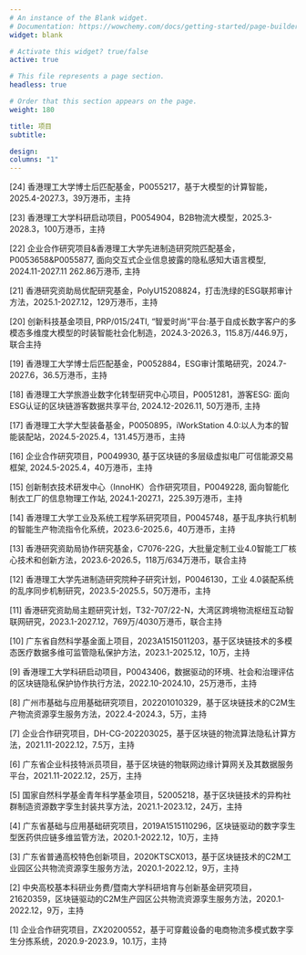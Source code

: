 ```yaml
---
# An instance of the Blank widget.
# Documentation: https://wowchemy.com/docs/getting-started/page-builder/
widget: blank

# Activate this widget? true/false
active: true

# This file represents a page section.
headless: true

# Order that this section appears on the page.
weight: 180

title: 项目
subtitle: 

design:
columns: "1"
---
```


[24] 香港理工大学博士后匹配基金，P0055217，基于大模型的计算智能，2025.4-2027.3，39万港币，主持

[23] 香港理工大学科研启动项目，P0054904，B2B物流大模型，2025.3-2028.3，100万港币，主持

[22] 企业合作研究项目&香港理工大学先进制造研究院匹配基金，P0053658&P0055877, 面向交互式企业信息披露的隐私感知大语言模型, 2024.11-2027.11 262.86万港币, 主持

[21] 香港研究资助局优配研究基金，PolyU15208824，打击洗绿的ESG联邦审计方法，2025.1-2027.12，129万港币，主持

[20] 创新科技基金项目, PRP/015/24TI, “智爱时尚”平台:基于自成长数字客户的多模态多维度大模型的时装智能社会化制造，2024.3-2026.3，115.8万/446.9万，联合主持

[19] 香港理工大学博士后匹配基金，P0052884，ESG审计策略研究，2024.7-2027.6，36.5万港币，主持

[18] 香港理工大学旅游业数字化转型研究中心项目，P0051281，游客ESG: 面向ESG认证的区块链游客数据共享平台, 2024.12-2026.11, 50万港币, 主持

[17] 香港理工大学大型装备基金，P0050895，iWorkStation 4.0:以人为本的智能装配站，2024.5-2025.4，131.45万港币，主持

[16] 企业合作研究项目，P0049930, 基于区块链的多层级虚拟电厂可信能源交易框架, 2024.5-2025.4，40万港币，主持

[15] 创新制衣技术研发中心（InnoHK）合作研究项目，P0049228, 面向智能化制衣工厂的信息物理工作站, 2024.1-2027.1，225.39万港币，主持

[14] 香港理工大学工业及系统工程学系研究项目，P0045748，基于乱序执行机制的智能生产物流指令化系统，2023.6-2025.6，40万港币，主持

[13] 香港研究资助局协作研究基金，C7076-22G，大批量定制工业4.0智能工厂核心技术和创新方法，2023.6-2026.5，118万/634万港币，联合主持

[12] 香港理工大学先进制造研究院种子研究计划，P0046130，工业 4.0装配系统的乱序同步机制研究，2023.5-2025.5，50万港币，主持

[11] 香港研究资助局主题研究计划，T32-707/22-N，大湾区跨境物流枢纽互动智联网研究，2023.1-2027.12，769万/4030万港币，联合主持

[10] 广东省自然科学基金面上项目，2023A1515011203，基于区块链技术的多模态医疗数据多维可监管隐私保护方法，2023.1-2025.12，10万，主持

[9] 香港理工大学科研启动项目，P0043406，数据驱动的环境、社会和治理评估的区块链隐私保护协作执行方法，2022.10-2024.10，25万港币，主持

[8] 广州市基础与应用基础研究项目，202201010329，基于区块链技术的C2M生产物流资源孪生服务方法，2022.4-2024.3，5万，主持

[7] 企业合作研究项目，DH-CG-202203025，基于区块链的物流算法隐私计算方法，2021.11-2022.12，7.5万，主持

[6] 广东省企业科技特派员项目，基于区块链的物联网边缘计算网关及其数据服务平台，2021.11-2022.12，25万，主持

[5] 国家自然科学基金青年科学基金项目，52005218，基于区块链技术的异构社群制造资源数字孪生封装共享方法，2021.1-2023.12，24万，主持

[4] 广东省基础与应用基础研究项目，2019A1515110296，区块链驱动的数字孪生型医药供应链多维监管方法，2020.1-2022.12，10万，主持

[3] 广东省普通高校特色创新项目，2020KTSCX013，基于区块链技术的C2M工业园区公共物流资源孪生服务方法，2020.1-2022.12，9万，主持

[2] 中央高校基本科研业务费/暨南大学科研培育与创新基金研究项目，21620359，区块链驱动的C2M生产园区公共物流资源孪生服务方法，2020.1-2022.12，9万，主持

[1] 企业合作研究项目，ZX20200552，基于可穿戴设备的电商物流多模式数字孪生分拣系统，2020.9-2023.9，10.1万，主持



